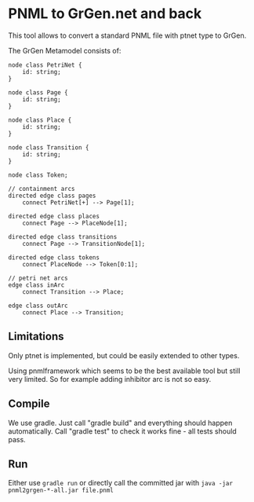# PNML to GrGen.net and back

This tool allows to convert a standard PNML file with ptnet type to GrGen.

The GrGen Metamodel consists of:

```
node class PetriNet {
	id: string;
}

node class Page {
	id: string;
}

node class Place {
	id: string;
}

node class Transition {
	id: string;
}

node class Token;

// containment arcs
directed edge class pages
	connect PetriNet[+] --> Page[1];

directed edge class places
	connect Page --> PlaceNode[1];

directed edge class transitions
	connect Page --> TransitionNode[1];

directed edge class tokens
	connect PlaceNode --> Token[0:1];

// petri net arcs
edge class inArc
	connect Transition --> Place;

edge class outArc
	connect Place --> Transition;
```


## Limitations

Only ptnet is implemented, but could be easily extended to other types.

Using pnmlframework which seems to be the best available tool but still very limited. So for example adding inhibitor arc is not so easy.

## Compile

We use gradle. Just call "gradle build" and everything should happen automatically.
Call "gradle test" to check it works fine - all tests should pass.

## Run

Either use `gradle run` or directly call the committed jar with `java -jar pnml2grgen-*-all.jar file.pnml`
